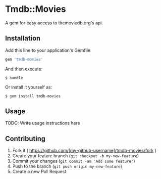 # Tmdb::Movies

A gem for easy access to themoviedb.org's api.

## Installation

Add this line to your application's Gemfile:

```ruby
gem 'tmdb-movies'
```

And then execute:

    $ bundle

Or install it yourself as:

    $ gem install tmdb-movies

## Usage

TODO: Write usage instructions here

## Contributing

1. Fork it ( https://github.com/[my-github-username]/tmdb-movies/fork )
2. Create your feature branch (`git checkout -b my-new-feature`)
3. Commit your changes (`git commit -am 'Add some feature'`)
4. Push to the branch (`git push origin my-new-feature`)
5. Create a new Pull Request
